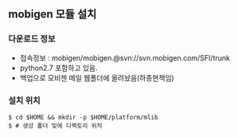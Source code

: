 mobigen 모듈 설치
---------------

### 다운로드 정보
- 접속정보 : mobigen/mobigen.@svn://svn.mobigen.com/SFI/trunk
- python2.7 포함하고 있음.
- 백업으로 모비젠 메일 웹폴더에 올려놨음(하종현책임)

### 설치 위치
  ```shell
  $ cd $HOME && mkdir -p $HOME/platform/mlib
  $ # 생성 폴더 및에 디렉토리 위치
  ```
  